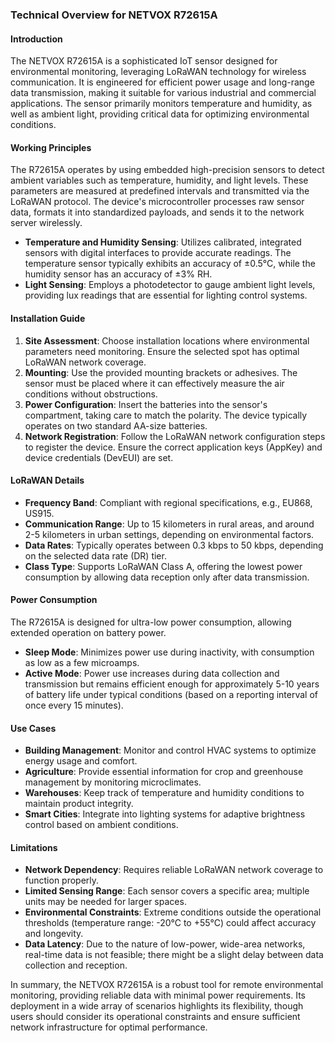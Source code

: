 ### Technical Overview for NETVOX R72615A

#### Introduction
The NETVOX R72615A is a sophisticated IoT sensor designed for environmental monitoring, leveraging LoRaWAN technology for wireless communication. It is engineered for efficient power usage and long-range data transmission, making it suitable for various industrial and commercial applications. The sensor primarily monitors temperature and humidity, as well as ambient light, providing critical data for optimizing environmental conditions.

#### Working Principles
The R72615A operates by using embedded high-precision sensors to detect ambient variables such as temperature, humidity, and light levels. These parameters are measured at predefined intervals and transmitted via the LoRaWAN protocol. The device's microcontroller processes raw sensor data, formats it into standardized payloads, and sends it to the network server wirelessly.

- **Temperature and Humidity Sensing**: Utilizes calibrated, integrated sensors with digital interfaces to provide accurate readings. The temperature sensor typically exhibits an accuracy of ±0.5°C, while the humidity sensor has an accuracy of ±3% RH.
- **Light Sensing**: Employs a photodetector to gauge ambient light levels, providing lux readings that are essential for lighting control systems.

#### Installation Guide
1. **Site Assessment**: Choose installation locations where environmental parameters need monitoring. Ensure the selected spot has optimal LoRaWAN network coverage.
2. **Mounting**: Use the provided mounting brackets or adhesives. The sensor must be placed where it can effectively measure the air conditions without obstructions.
3. **Power Configuration**: Insert the batteries into the sensor's compartment, taking care to match the polarity. The device typically operates on two standard AA-size batteries.
4. **Network Registration**: Follow the LoRaWAN network configuration steps to register the device. Ensure the correct application keys (AppKey) and device credentials (DevEUI) are set.

#### LoRaWAN Details
- **Frequency Band**: Compliant with regional specifications, e.g., EU868, US915.
- **Communication Range**: Up to 15 kilometers in rural areas, and around 2-5 kilometers in urban settings, depending on environmental factors.
- **Data Rates**: Typically operates between 0.3 kbps to 50 kbps, depending on the selected data rate (DR) tier.
- **Class Type**: Supports LoRaWAN Class A, offering the lowest power consumption by allowing data reception only after data transmission.

#### Power Consumption
The R72615A is designed for ultra-low power consumption, allowing extended operation on battery power. 
- **Sleep Mode**: Minimizes power use during inactivity, with consumption as low as a few microamps.
- **Active Mode**: Power use increases during data collection and transmission but remains efficient enough for approximately 5-10 years of battery life under typical conditions (based on a reporting interval of once every 15 minutes).

#### Use Cases
- **Building Management**: Monitor and control HVAC systems to optimize energy usage and comfort.
- **Agriculture**: Provide essential information for crop and greenhouse management by monitoring microclimates.
- **Warehouses**: Keep track of temperature and humidity conditions to maintain product integrity.
- **Smart Cities**: Integrate into lighting systems for adaptive brightness control based on ambient conditions.

#### Limitations
- **Network Dependency**: Requires reliable LoRaWAN network coverage to function properly.
- **Limited Sensing Range**: Each sensor covers a specific area; multiple units may be needed for larger spaces.
- **Environmental Constraints**: Extreme conditions outside the operational thresholds (temperature range: -20°C to +55°C) could affect accuracy and longevity.
- **Data Latency**: Due to the nature of low-power, wide-area networks, real-time data is not feasible; there might be a slight delay between data collection and reception.

In summary, the NETVOX R72615A is a robust tool for remote environmental monitoring, providing reliable data with minimal power requirements. Its deployment in a wide array of scenarios highlights its flexibility, though users should consider its operational constraints and ensure sufficient network infrastructure for optimal performance.